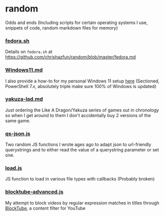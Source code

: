 # random
Odds and ends (Including scripts for certain operating systems I use, snippets of code, random markdown files for memory)

### [fedora.sh](https://github.com/chrishazfun/random/blob/master/fedora.sh)
Details on `fedora.sh` at https://github.com/chrishazfun/random/blob/master/fedora.md

### [Windows11.md](https://github.com/chrishazfun/random/blob/master/windows11.md)
I also provide a how-to for my personal Windows 11 setup [here](https://github.com/chrishazfun/random/blob/master/windows11.md) (Sectioned, PowerShell 7.x, absolutely triple make sure 100% of Windows is updated)

### [yakuza-lad.md](https://github.com/chrishazfun/random/blob/master/yakuza-lad.md)
Just ordering the Like A Dragon/Yakuza series of games out in chronology so when I get around to them I don't accidentally buy 2 versions of the same game.

### [qs-json.js](https://github.com/chrishazfun/random/blob/master/qs-json.js)
Two random JS functions I wrote ages ago to adapt json to url-friendly querystrings and to either read the value of a querystring parameter or set one.

### [load.js](https://github.com/chrishazfun/random/blob/master/load.js)
JS function to load in various file types with callbacks (Probably broken)

### [blocktube-advanced.js](https://github.com/chrishazfun/random/blob/master/blocktube-advanced.js)
My attempt to block videos by regular expression matches in titles through [BlockTube](https://github.com/amitbl/blocktube), a content filter for YouTube